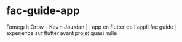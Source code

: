 # fac-guide-app
Tomegah Ortav - Kevin Jourdan |
 | app en flutter de l'appli fac guide
 | experience sur flutter avant projet quasi nulle
